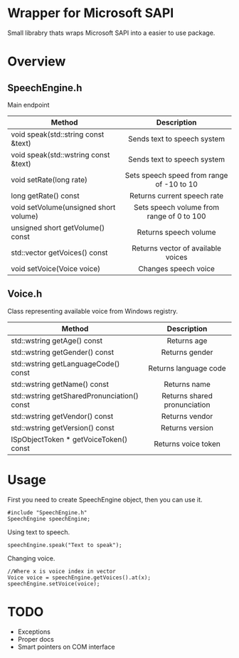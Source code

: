 # Wrapper for Microsoft SAPI
Small librabry thats wraps Microsoft SAPI into a easier to use package. 

# Overview

## SpeechEngine.h

Main endpoint

| Method                                  | Description                                  |
| ----------------------------------------|:-------------------------------------------:|
| void speak(std::string const &text)     | Sends text to speech system                 |
| void speak(std::wstring const &text)    | Sends text to speech system                 |
| void setRate(long rate)                 | Sets speech speed from range of -10 to 10   |
| long getRate() const                    | Returns current speech rate                 |
| void setVolume(unsigned short volume)   | Sets speech volume from range of 0 to 100   |
| unsigned short getVolume() const        | Returns speech volume                       |
| std::vector<Voice> getVoices() const    | Returns vector of available voices          |
| void setVoice(Voice voice)              | Changes speech voice                        |

  
## Voice.h
Class representing available voice from Windows registry.

| Method                                        | Description                                 |
| ----------------------------------------------|:-------------------------------------------:|
| std::wstring getAge() const                   | Returns age                                 |
| std::wstring getGender() const                | Returns gender                              |
| std::wstring getLanguageCode() const          | Returns language code                       |
| std::wstring getName() const                  | Returns name                                |
| std::wstring getSharedPronunciation() const   | Returns shared pronunciation                |
| std::wstring getVendor() const                | Returns vendor                              |
| std::wstring getVersion() const               | Returns version                             |
| ISpObjectToken * getVoiceToken() const        | Returns voice token                         |x

# Usage
First you need to create SpeechEngine object, then you can use it.
~~~
#include "SpeechEngine.h"
SpeechEngine speechEngine;
~~~

Using text to speech.
~~~
speechEngine.speak("Text to speak");
~~~
Changing voice.
~~~
//Where x is voice index in vector
Voice voice = speechEngine.getVoices().at(x);
speechEngine.setVoice(voice);
~~~

# TODO
* Exceptions
* Proper docs
* Smart pointers on COM interface
